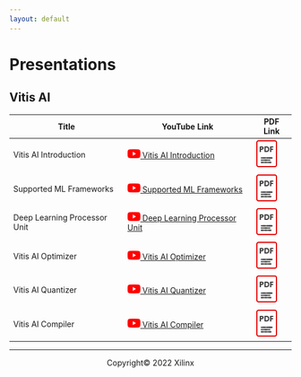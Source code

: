 ```yaml
---
layout: default
---
```


# Presentations

## Vitis AI

| Title | YouTube Link | PDF Link |
| --- | --- | ---- |
| Vitis AI Introduction | [![alt text](assets/images/youtube.png) Vitis AI Introduction](https://www.youtube.com/watch?v=D1xepeBiJfo&t=20s) | [![alt text](images/pdf.png)]() |
| Supported ML Frameworks | [![alt text](assets/images/youtube.png) Supported ML Frameworks]() | [![alt text](images/pdf.png)]() |
| Deep Learning Processor Unit | [![alt text](assets/images/youtube.png) Deep Learning Processor Unit]() | [![alt text](images/pdf.png)]() |
| Vitis AI Optimizer | [![alt text](assets/images/youtube.png) Vitis AI Optimizer]() | [![alt text](images/pdf.png)]() |
| Vitis AI Quantizer | [![alt text](assets/images/youtube.png) Vitis AI Quantizer]() | [![alt text](images/pdf.png)]() |
| Vitis AI Compiler | [![alt text](assets/images/youtube.png) Vitis AI Compiler ]() | [![alt text](images/pdf.png)]() |

---------------------------------------
<p align="center">Copyright&copy; 2022 Xilinx</p>
